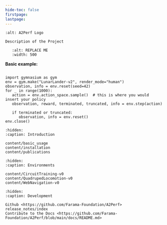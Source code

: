 ```yaml
---
hide-toc: false
firstpage:
lastpage:
---
```


```{project-logo} _static/A2Perf-text.png
:alt: A2Perf Logo
```

```{project-heading}
Description of the Project
```

```{figure} _static/REPLACE_ME.gif
   :alt: REPLACE ME
   :width: 500
```

**Basic example:**

```{code-block} python

import gymnasium as gym
env = gym.make("LunarLander-v2", render_mode="human")
observation, info = env.reset(seed=42)
for _ in range(1000):
   action = env.action_space.sample()  # this is where you would insert your policy
   observation, reward, terminated, truncated, info = env.step(action)

   if terminated or truncated:
      observation, info = env.reset()
env.close()
```

```{toctree}
:hidden:
:caption: Introduction

content/basic_usage
content/installation
content/publications

```

```{toctree}
:hidden:
:caption: Environments

content/CircuitTraining-v0
content/QuadrupedLocomotion-v0
content/WebNavigation-v0

```

```{toctree}
:hidden:
:caption: Development

Github <https://github.com/Farama-Foundation/A2Perf>
release_notes/index
Contribute to the Docs <https://github.com/Farama-Foundation/A2Perf/blob/main/docs/README.md>
```
